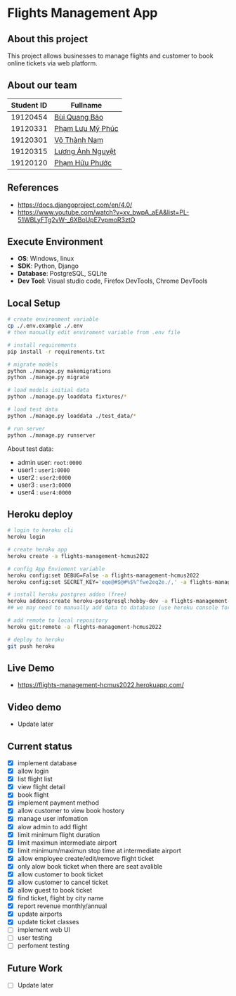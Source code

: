 # Flights Management App

## About this project
This project allows businesses to manage flights and customer to book online tickets via web platform.

## About our team
| Student ID | Fullname                                        |
| ---------- | ----------------------------------------------- |
| 19120454   | [Bùi Quang Bảo](https://github.com/buiquangbao) |
| 19120331   | [Phạm Lưu Mỹ Phúc](https://github.com/plphuc)   |
| 19120301   | [Võ Thành Nam](https://github.com/thanhnam001)  |
| 19120315   | [Lương Ánh Nguyệt](https://github.com/nnguyet)  |
| 19120120   | [Phạm Hữu Phước](https://github.com/phhphc)     |

## References
- https://docs.djangoproject.com/en/4.0/
- https://www.youtube.com/watch?v=xv_bwpA_aEA&list=PL-51WBLyFTg2vW-_6XBoUpE7vpmoR3ztO

## Execute Environment
- **OS**: Windows, linux
- **SDK**: Python, Django
- **Database**: PostgreSQL, SQLite
- **Dev Tool**: Visual studio code, Firefox DevTools, Chrome DevTools 

## Local Setup
```bash
# create environment variable
cp ./.env.example ./.env
# then manually edit enviroment variable from .env file

# install requirements
pip install -r requirements.txt

# migrate models
python ./manage.py makemigrations
python ./manage.py migrate

# load models initial data
python ./manage.py loaddata fixtures/*

# load test data
python ./manage.py loaddata ./test_data/*

# run server
python ./manage.py runserver
```

About test data:
- admin user: `root:0000`
- user1 : `user1:0000`
- user2 : `user2:0000`
- user3 : `user3:0000`
- user4 : `user4:0000`

## Heroku deploy
```bash
# login to heroku cli
heroku login

# create heroku app
heroku create -a flights-management-hcmus2022

# config App Envioment variable 
heroku config:set DEBUG=False -a flights-management-hcmus2022
heroku config:set SECRET_KEY='eqe@#$@#%$%^fwe2eq2e./,' -a flights-management-hcmus2022

# install heroku postgres addon (free)
heroku addons:create heroku-postgresql:hobby-dev -a flights-management-hcmus2022
## we may need to manually add data to database (use heroku console for faster speed)

# add remote to local repository
heroku git:remote -a flights-management-hcmus2022

# deploy to heroku
git push heroku
```

## Live Demo
- https://flights-management-hcmus2022.herokuapp.com/

## Video demo
- Update later

## Current status
- [x] implement database
- [x] allow login
- [x] list flight list
- [x] view flight detail
- [x] book flight
- [x] implement payment method
- [x] allow customer to view book hostory
- [x] manage user infomation
- [x] alow admin to add flight
- [x] limit minimum flight duration
- [x] limit maximun intermediate airport
- [x] limit minimum/maximun stop time at intermediate airport
- [x] allow employee create/edit/remove flight ticket
- [x] only alow book ticket when there are seat avalible
- [x] allow customer to book ticket
- [x] allow customer to cancel ticket
- [x] allow guest to book ticket
- [x] find ticket, flight by city name
- [x] report revenue monthly/annual
- [x] update airports 
- [x] update ticket classes
- [ ] implement web UI
- [ ] user testing
- [ ] perfoment testing

## Future Work
- [ ] Update later
